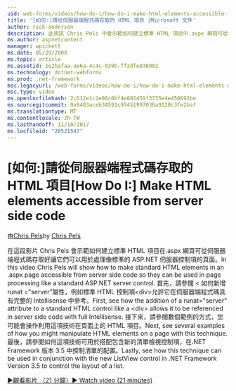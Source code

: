 ```yaml
---
uid: web-forms/videos/how-do-i/how-do-i-make-html-elements-accessible-from-server-side-code
title: '[如何:]請從伺服器端程式碼存取的 HTML 項目 |Microsoft 文件'
author: rick-anderson
description: 此視訊 Chris Pels 中會示範如何建立標準 HTML 項目中.aspx 網頁可從伺服器端程式碼存取好讓它們可以用於頁面 processin...
ms.author: aspnetcontent
manager: wpickett
ms.date: 05/29/2008
ms.topic: article
ms.assetid: 1e2bafaa-ae6a-4c4c-839b-ff2dfe836902
ms.technology: dotnet-webforms
ms.prod: .net-framework
msc.legacyurl: /web-forms/videos/how-do-i/how-do-i-make-html-elements-accessible-from-server-side-code
msc.type: video
ms.openlocfilehash: 2c512e1c2e86c0bf4e892459f3735e4e450692be
ms.sourcegitcommit: 9a9483aceb34591c97451997036a9120c3fe2baf
ms.translationtype: MT
ms.contentlocale: zh-TW
ms.lasthandoff: 11/10/2017
ms.locfileid: "26521547"
---
```

<a name="how-do-i-make-html-elements-accessible-from-server-side-code"></a><span data-ttu-id="6611e-103">[如何:]請從伺服器端程式碼存取的 HTML 項目</span><span class="sxs-lookup"><span data-stu-id="6611e-103">[How Do I:] Make HTML elements accessible from server side code</span></span>
====================
<span data-ttu-id="6611e-104">由[Chris Pels](https://twitter.com/chrispels)</span><span class="sxs-lookup"><span data-stu-id="6611e-104">by [Chris Pels](https://twitter.com/chrispels)</span></span>

<span data-ttu-id="6611e-105">在這段影片 Chris Pels 會示範如何建立標準 HTML 項目在.aspx 網頁可從伺服器端程式碼存取好讓它們可以用於處理像標準的 ASP.NET 伺服器控制項的頁面。</span><span class="sxs-lookup"><span data-stu-id="6611e-105">In this video Chris Pels will show how to make standard HTML elements in an .aspx page accessible from server side code so they can be used in page processing like a standard ASP.NET server control.</span></span> <span data-ttu-id="6611e-106">首先，請參閱 < 如何新增 runat ="server"屬性，例如標準 HTML 控制項&lt;div&gt;允許它在伺服器端程式碼具有完整的 Intellisense 中參考。</span><span class="sxs-lookup"><span data-stu-id="6611e-106">First, see how the addition of a runat="server" attribute to a standard HTML control like a &lt;div&gt; allows it to be referenced in server side code with full Intellisense.</span></span> <span data-ttu-id="6611e-107">接下來，請參閱數個範例的方式，您可能會操作利用這項技術在頁面上的 HTML 項目。</span><span class="sxs-lookup"><span data-stu-id="6611e-107">Next, see several examples of how you might manipulate HTML elements on a page with this technique.</span></span> <span data-ttu-id="6611e-108">最後，請參閱如何這項技術可用於搭配包含新的清單檢視控制項，在.NET Framework 版本 3.5 中控制清單的配置。</span><span class="sxs-lookup"><span data-stu-id="6611e-108">Lastly, see how this technique can be used in conjunction with the new ListView control in .NET Framework Version 3.5 to control the layout of a list.</span></span>

[<span data-ttu-id="6611e-109">&#9654;觀看影片 （21 分鐘）</span><span class="sxs-lookup"><span data-stu-id="6611e-109">&#9654; Watch video (21 minutes)</span></span>](https://channel9.msdn.com/Blogs/ASP-NET-Site-Videos/how-do-i-make-html-elements-accessible-from-server-side-code)
